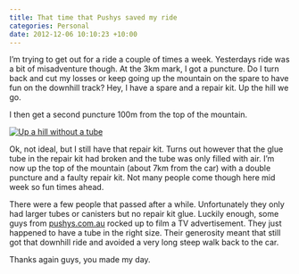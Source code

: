 ```yaml
---
title: That time that Pushys saved my ride
categories: Personal
date: 2012-12-06 10:10:23 +10:00
---
```


I’m trying to get out for a ride a couple of times a week. Yesterdays ride was a bit of misadventure though. At the 3km mark, I got a puncture. Do I turn back and cut my losses or keep going up the mountain on the spare to have fun on the downhill track? Hey, I have a spare and a repair kit. Up the hill we go.  

I then get a second puncture 100m from the top of the mountain.  

[![Up a hill without a tube][1]][0] 

<!--more-->

Ok, not ideal, but I still have that repair kit. Turns out however that the glue tube in the repair kit had broken and the tube was only filled with air. I’m now up the top of the mountain (about 7km from the car) with a double puncture and a faulty repair kit. Not many people come though here mid week so fun times ahead.   

There were a few people that passed after a while. Unfortunately they only had larger tubes or canisters but no repair kit glue. Luckily enough, some guys from [pushys.com.au][2] rocked up to film a TV advertisement. They just happened to have a tube in the right size. Their generosity meant that still got that downhill ride and avoided a very long steep walk back to the car.  

Thanks again guys, you made my day.

[0]: /files/upahillwithoutatube.jpg
[1]: /files/upahillwithoutatube_thumb.jpg
[2]: http://www.pushys.com.au/